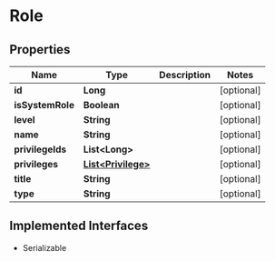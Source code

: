 

# Role


## Properties

Name | Type | Description | Notes
------------ | ------------- | ------------- | -------------
**id** | **Long** |  |  [optional]
**isSystemRole** | **Boolean** |  |  [optional]
**level** | **String** |  |  [optional]
**name** | **String** |  |  [optional]
**privilegeIds** | **List&lt;Long&gt;** |  |  [optional]
**privileges** | [**List&lt;Privilege&gt;**](Privilege.md) |  |  [optional]
**title** | **String** |  |  [optional]
**type** | **String** |  |  [optional]


## Implemented Interfaces

* Serializable


